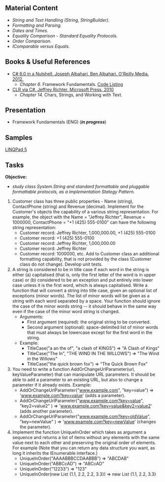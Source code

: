 ## Material Content 
- *String and Text Handling (String, StringBuilder).*
- *Formatting and Parsing.*
- *Dates and Times.*
- *Equality Comparison - Standard Equality Protocols.*
- *Order Comparison.*
- *IComparable versus Equals.*

## Books & Useful References 
- [C# 6.0 in a Nutshell. Joseph Albahari, Ben Albahari. O'Reilly Media. 2012.](http://shop.oreilly.com/product/0636920040323.do)
   - *Chapter 6.* Framework Fundamentals. [Code Listing](http://www.albahari.com/nutshell/ch06.aspx)
- [CLR via C#. Jeffrey Richter. Microsoft Press. 2010](https://www.goodreads.com/book/show/7121415-clr-via-c)
   - *Chapter 14.* Chars, Strings, and Working with Text.

## Presentation 
- Framework Fundamentals (ENG) (***in progress***)

## Samples 
[LINQPad 5](https://github.com/EPM-RD-NETLAB/.NET-Framework-modules/tree/master/M7.%20Framework%20Fundamentals/Samples/LINQPad)

## Tasks  
**Objective:** 
- *study class System.String and standard formattable and pluggable formattable protocols, as a implementation Stategy Pattern.* 

1. Customer class has three public properties - Name (string), ContactPhone (string) and Revenue (decimal). Implement for the Customer's objects the capability of a various string representation. For example, the object with the Name = "Jeffrey Richter", Revenue = 1000000, ContactPhone = "+1 (425) 555-0100" can have the following string representation:
   - Customer record: Jeffrey Richter, 1,000,000.00, +1 (425) 555-0100
   - Customer record: +1 (425) 555-0100
   - Customer record: Jeffrey Richter, 1,000,000.00
   - Customer record: Jeffrey Richter
   - Customer record: 1000000, etc. 
Add to Customer class an additional formatting capability, that is not provided by the class (Customer class do not change). Develop unit tests.
2. A string is considered to be in title case if each word in the string is either (a) capitalised (that is, only the first letter of the word is in upper case) or (b) considered to be an exception and put entirely into lower case unless it is the first word, which is always capitalised. Write a function that will convert a string into title case, given an optional list of exceptions (minor words). The list of minor words will be given as a string with each word separated by a space. Your function should ignore the case of the minor words string -- it should behave in the same way even if the case of the minor word string is changed.
    - Arguments:
      - First argument (required): the original string to be converted.
      - Second argument (optional): space-delimited list of minor words that must always be lowercase except for the first word in the string.
    - Example:
      - TitleCase("a an the of", "a clash of KINGS")   => "A Clash of Kings"
      - TitleCase("The In", "THE WIND IN THE WILLOWS") => "The Wind in the Willows"
      - TitleCase("the quick brown fox")               => "The Quick Brown Fox"
3. You need to write a function AddOrChangeUrlParameter(url, keyValueParameter) that can manipulate URL parameters. It should be able to add a parameter to an existing URL, but also to change a parameter if it already exists. 
   Example:
   - AddOrChangeUrlParameter("www.example.com", "key=value") => 'www.example.com?key=value' (adds a parameter).
   - AddOrChangeUrlParameter("www.example.com?key=value", "key2=value2" ) => 'www.example.com?key=value&key2=value2' (adds another parameter).
   - AddOrChangeUrlParameter("www.example.com?key=oldValue", "key=newValue" ) => 'www.example.com?key=newValue' (changes the parameter).
4. Implement the function UniqueInOrder which takes as argument a sequence and returns a list of items without any elements with the same value next to each other and preserving the original order of elements. For example (Note that you can return any data structure you want, as long it inherits the IEnumerable interface.)
   - UniqueInOrder("AAAABBBCCDAABBB")                     => "ABCDAB"
   - UniqueInOrder("ABBCcAD")                             => "ABCcAD"
   - UniqueInOrder("12233")                               => "123"
   - UniqueInOrder(new List<double> {1.1, 2.2, 2.2, 3.3}) => new List<double> {1.1, 2.2, 3.3}
